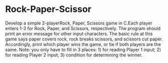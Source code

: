 # Rock-Paper-Scissor
Develop a simple 2-playerRock, Paper, Scissors game in C.Each player enters 1-3 for Rock, Paper, and Scissors, respectively. The program should print an error message for other input characters. The basic rule at this game says paper covers rock, rock breaks scissors, and scissors cut paper. Accordingly, print which player wins the game, or tie if both players are the same.     Note: you only have to fill in 3 places: 1) for reading Player 1 input; 2) for reading Player 2 input; 3) condition for determining the winner.
